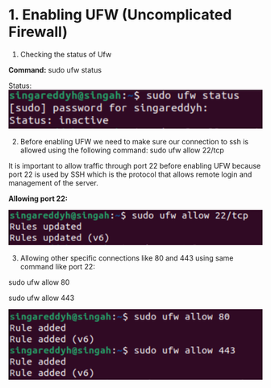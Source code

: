 # 1. Enabling UFW (Uncomplicated Firewall) 
1. Checking the status of Ufw 

**Command:**
sudo ufw status

Status:
![status:inactive](./images%205/sudo%20ufw%20status%20inactive.png)

2. Before enabling UFW we need to make sure our connection to ssh is allowed using the following command:
sudo ufw allow 22/tcp

It is important to allow traffic through port 22 before enabling UFW because port 22 is used by SSH which is the protocol that allows remote login and management of the server.

**Allowing port 22:** 

![port 22](./images%205/sudo%20ufw%2022.png)

3. Allowing other specific connections like 80 and 443 using same command like port 22:

sudo ufw allow 80

sudo ufw allow 443

![port 80,443](./images%205/sudo%20ufw%2080%20443.png)